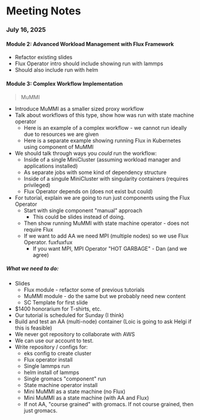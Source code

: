 # Meeting Notes

### July 16, 2025 

#### Module 2: Advanced Workload Management with Flux Framework

- Refactor existing slides
- Flux Operator intro should include showing run with lammps
- Should also include run with helm

#### Module 3: Complex Workflow Implementation

> MuMMI

- Introduce MuMMI as a smaller sized proxy workflow
- Talk about workflows of this type, show how was run with state machine operator
  - Here is an example of a complex workflow - we cannot run ideally due to resources we are given
  - Here is a separate example showing running Flux in Kubernetes using component of MuMMI
- We should talk through ways you *could* run the workflow:
  - Inside of a single MiniCluster (assuming workload manager and applications installed)
  - As separate jobs with some kind of dependency structure
  - Inside of a singule MiniCluster with singularity containers (requires privileged)
  - Flux Operator depends on (does not exist but could)
- For tutorial, explain we are going to run just components using the Flux Operator
  - Start with single component "manual" approach
    - This could be slides instead of doing.
  - Then show running MuMMI with state machine operator - does not require Flux
  - If we want to add AA we need MPI (multiple nodes) so we use Flux Operator. fuxfuxfux
    - If you want MPI, MPI Operator "HOT GARBAGE" - Dan (and we agree)
    
##### What we need to do:

 - Slides
   - Flux module - refactor some of previous tutorials
   - MuMMI module - do the same but we probably need new content
   - SC Template for first slide
 - $1400 honorarium for T-shirts, etc.
 - Our tutorial is scheduled for Sunday (I think)
 - Build and test an AA (multi-node) container (Loic is going to ask Helgi if this is feasible)
 - We never got repository to collaborate with AWS
 - We can use our account to test.
 - Write repository / configs for:
    - eks config to create cluster
    - Flux operator install
    - Single lammps run
    - helm install of lammps
    - Single gromacs "component" run
    - State machine operator install
    - Mini MuMMI as a state machine (no Flux)
    - Mini MuMMI as a state machine (with AA and Flux)
    - If not AA, "course grained" with gromacs. If not course grained, then just gromacs.

